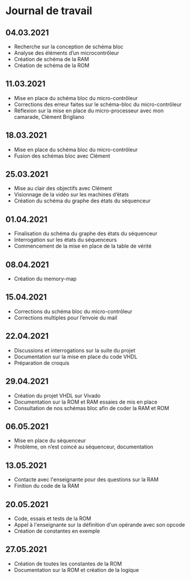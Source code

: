 # Journal de travail

## 04.03.2021
- Recherche sur la conception de schéma bloc
- Analyse des éléments d’un microcontrôleur
- Création de schéma de la RAM
- Création de schéma de la ROM

## 11.03.2021
- Mise en place du schéma bloc du micro-contrôleur
- Corrections des erreur faites sur le schéma-bloc du micro-contrôleur
- Réflexion sur la mise en place du micro-processeur avec mon camarade, Clément Brigliano

## 18.03.2021
- Mise en place du schéma bloc du micro-contrôleur
- Fusion des schémas bloc avec Clément

## 25.03.2021
- Mise au clair des objectifs avec Clément
- Visionnage de la vidéo sur les machines d’états
- Création du schéma du graphe des états du séquenceur

## 01.04.2021
- Finalisation du schéma du graphe des états du séquenceur
- Interrogation sur les états du séquenceurs
- Commencement de la mise en place de la table de vérité

## 08.04.2021
- Création du memory-map

## 15.04.2021
- Corrections du schéma bloc du micro-contrôleur
- Corrections multiples pour l’envoie du mail

## 22.04.2021
- Discussions et interrogations sur la suite du projet
- Documentation sur la mise en place du code VHDL
- Préparation de croquis 

## 29.04.2021
- Création du projet VHDL sur Vivado
- Documentation sur la ROM et RAM essaies de mis en place
- Consultation de nos schémas bloc afin de coder la RAM et ROM

## 06.05.2021
- Mise en place du séquenceur
- Problème, on n’est coincé au séquenceur, documentation

## 13.05.2021
- Contacte avec l'enseignante pour des questions sur la RAM
- Finition du code de la RAM

## 20.05.2021
- Code, essais et tests de la ROM
- Appel à l'enseignante sur la définition d'un opérande avec son opcode
- Création de constantes en exemple

## 27.05.2021
- Création de toutes les constantes de la ROM
- Documentation sur la ROM et création de la logique
